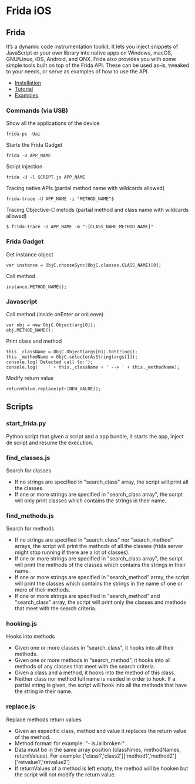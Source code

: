 # Frida iOS

## Frida
It’s a dynamic code instrumentation toolkit. It lets you inject snippets of JavaScript or your own library into native apps on Windows, macOS, GNU/Linux, iOS, Android, and QNX. Frida also provides you with some simple tools built on top of the Frida API. These can be used as-is, tweaked to your needs, or serve as examples of how to use the API.
* [Installation](https://www.frida.re/docs/installation/)
* [Tutorial](https://www.frida.re/docs/ios/)
* [Examples](https://www.frida.re/docs/examples/ios/)

### Commands (via USB)
Show all the applications of the device
```
frida-ps -Uai
```

Starts the Frida Gadget
```
frida -U APP_NAME
```

Script injection
```
frida -U -l SCRIPT.js APP_NAME
```

Tracing native APIs (partial method name with wildcards allowed)
```
frida-trace -U APP_NAME -i "METHOD_NAME"$
```

Tracing Objective-C metods (partial method and class name with wildcards allowed)
```
$ frida-trace -U APP_NAME -m "-[CLASS_NAME METHOD_NAME]"
```

### Frida Gadget
Get instance object
```
var instance = ObjC.chooseSync(ObjC.classes.CLASS_NAME)[0];
```

Call method
```
instance.METHOD_NAME();
```

### Javascript
Call method (inside onEnter or onLeave)
```
var obj = new ObjC.Object(arg[0]);
obj.METHOD_NAME();
```

Print class and method
```
this._className = ObjC.Object(args[0]).toString();
this._methodName = ObjC.selectorAsString(args[1]);
console.log('Detected call to:');
console.log('   ' + this._className + ' --> ' + this._methodName);
```

Modify return value
```
returnValue.replace(ptr(NEW_VALUE));
```


## Scripts
### start_frida.py
Python script that given a script and a app bundle, it starts the app, inject de script and resume the execution.

### find_classes.js
Search for classes
* If no strings are specified in "search_class" array, the script will print all the classes.
* If one or more strings are specified in "search_class array", the script will only print classes which contains the strings in their name.


### find_methods.js
Search for methods
* If no strings are specified in "search_class" nor "search_method" arrays, the script will print the methods of all the classes (frida server might stop running if there are a lot of	classes).
* If one or more strings are specified in "search_class array", the script will print the methods of the classes which contains the strings in their name.
* If one or more strings are specified in "search_method" array, the script will print the classes which contains the strings in the name of one or more of their methods.
* If one or more strings are specified in "search_method" and "search_class" array, the script will print only the classes and methods that meet with the search criteria.

### hooking.js
Hooks into methods
* Given one or more classes in "search_class", it hooks into all their methods.
* Given one or more methods in "search_method", it hooks into all methods of any classes that meet with the search criteria.
* Given a class and a method, it hooks into the method of this class.
* Neither class nor method full name is needed in order to hook. If a partial string is given, the script will hook into all the methods that have the string in their name.

### replace.js
Replace methods return values
* Given an especific class, method and value it replaces the return value of the method.
* Method format: for example:  "- isJailbroken:"
* Data must be in the same array position (classNmes, methodNames, returnValues). For example: ['class1','class2']\['method1','method2']['retvalue1','retvalue2']
* If returnValues of a method is left empty, the method will be hooken but the script will not modify the return value.